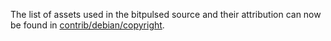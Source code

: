 The list of assets used in the bitpulsed source and their attribution can now be found in [contrib/debian/copyright](../contrib/debian/copyright).
